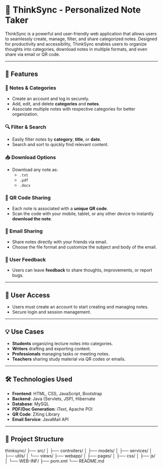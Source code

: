 # 🧠 ThinkSync - Personalized Note Taker

ThinkSync is a powerful and user-friendly web application that allows users to seamlessly create, manage, filter, and share categorized notes. 
Designed for productivity and accessibility, ThinkSync enables users to organize thoughts into categories, download notes in multiple formats, and even share via email or QR code.

---

## 🚀 Features

### 📝 Notes & Categories
- Create an account and log in securely.
- Add, edit, and delete **categories** and **notes**.
- Associate multiple notes with respective categories for better organization.

### 🔍 Filter & Search
- Easily filter notes by **category**, **title**, or **date**.
- Search and sort to quickly find relevant content.

### 📥 Download Options
- Download any note as:
  - `.txt`
  - `.pdf`
  - `.docx`

### 📱 QR Code Sharing
- Each note is associated with a **unique QR code**.
- Scan the code with your mobile, tablet, or any other device to instantly **download the note**.

### 📧 Email Sharing
- Share notes directly with your friends via email.
- Choose the file format and customize the subject and body of the email.

### 💬 User Feedback
- Users can leave **feedback** to share thoughts, improvements, or report bugs.

---

## 🔐 User Access

- Users must create an account to start creating and managing notes.
- Secure login and session management.

---

## 💡 Use Cases

- **Students** organizing lecture notes into categories.
- **Writers** drafting and exporting content.
- **Professionals** managing tasks or meeting notes.
- **Teachers** sharing study material via QR codes or emails.

---

## 🛠️ Technologies Used

- **Frontend**: HTML, CSS, JavaScript, Bootstrap
- **Backend**: Java (Servlets, JSP), Hibernate
- **Database**: MySQL
- **PDF/Doc Generation**: iText, Apache POI
- **QR Code**: ZXing Library
- **Email Service**: JavaMail API

---

## 📂 Project Structure

thinksync/
├── src/
│ ├── controllers/
│ ├── models/
│ ├── services/
│ ├── utils/
│ └── views/
├── webapp/
│ ├── pages/
│ ├── css/
│ ├── js/
│ └── WEB-INF/
├── pom.xml
└── README.md
